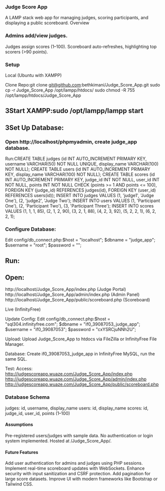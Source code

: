 ### Judge Score App
A LAMP stack web app for managing judges, scoring participants, and displaying a public scoreboard.
Overview

### Admins add/view judges.
Judges assign scores (1–100).
Scoreboard auto-refreshes, highlighting top scorers (>90 points).

### Setup
Local (Ubuntu with XAMPP)

Clone Repo:git clone git@github.com:bethkimani/Judge_Score_App.git
sudo cp -r Judge_Score_App /opt/lampp/htdocs/
sudo chmod -R 755 /opt/lampp/htdocs/Judge_Score_App


## 3Start XAMPP:sudo /opt/lampp/lampp start


## 3Set Up Database:

### Open http://localhost/phpmyadmin, create judge_app database.
Run:CREATE TABLE judges (id INT AUTO_INCREMENT PRIMARY KEY, username VARCHAR(50) NOT NULL UNIQUE, display_name VARCHAR(100) NOT NULL);
CREATE TABLE users (id INT AUTO_INCREMENT PRIMARY KEY, display_name VARCHAR(100) NOT NULL);
CREATE TABLE scores (id INT AUTO_INCREMENT PRIMARY KEY, judge_id INT NOT NULL, user_id INT NOT NULL, points INT NOT NULL CHECK (points >= 1 AND points <= 100), FOREIGN KEY (judge_id) REFERENCES judges(id), FOREIGN KEY (user_id) REFERENCES users(id));
INSERT INTO judges VALUES (1, 'judge1', 'Judge One'), (2, 'judge2', 'Judge Two');
INSERT INTO users VALUES (1, 'Participant One'), (2, 'Participant Two'), (3, 'Participant Three');
INSERT INTO scores VALUES (1, 1, 1, 85), (2, 1, 2, 90), (3, 2, 1, 88), (4, 2, 3, 92), (5, 2, 2, 1), (6, 2, 2, 1);




### Configure Database:
Edit config/db_connect.php:$host = "localhost"; $dbname = "judge_app"; $username = "root"; $password = "";




## Run:
## Open:
http://localhost/Judge_Score_App/index.php (Judge Portal)
http://localhost/Judge_Score_App/admin/index.php (Admin Panel)
http://localhost/Judge_Score_App/public/scoreboard.php (Scoreboard)





Live (InfinityFree)

Update Config:
Edit config/db_connect.php:$host = "sql304.infinityfree.com"; $dbname = "if0_39087053_judge_app"; $username = "if0_39087053"; $password = "cxYSRCjuNNh2U";




Upload:
Upload Judge_Score_App to htdocs via FileZilla or InfinityFree File Manager.


Database:
Create if0_39087053_judge_app in InfinityFree MySQL, run the same SQL.


Test:
Access:
http://judgescoreapp.wuaze.com/Judge_Score_App/index.php
http://judgescoreapp.wuaze.com/Judge_Score_App/admin/index.php
http://judgescoreapp.wuaze.com/Judge_Score_App/public/scoreboard.php






### Database Schema

judges: id, username, display_name
users: id, display_name
scores: id, judge_id, user_id, points (1–100)

#### Assumptions

Pre-registered users/judges with sample data.
No authentication or login system implemented.
Hosted at /Judge_Score_App/.

#### Future Features
Add user authentication for admins and judges using PHP sessions.
Implement real-time scoreboard updates with WebSockets.
Enhance security with input sanitization and CSRF protection.
Add pagination for large score datasets.
Improve UI with modern frameworks like Bootstrap or Tailwind CSS.


